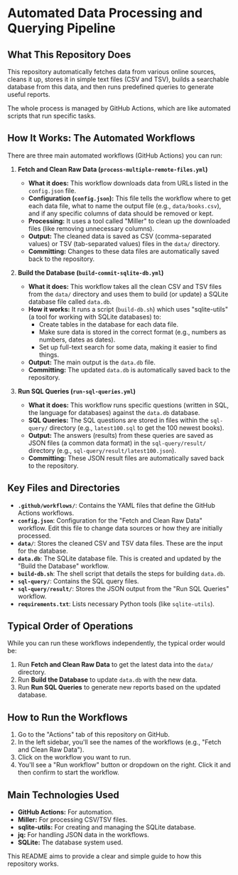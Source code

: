 # Automated Data Processing and Querying Pipeline

## What This Repository Does

This repository automatically fetches data from various online sources, cleans it up, stores it in simple text files (CSV and TSV), builds a searchable database from this data, and then runs predefined queries to generate useful reports.

The whole process is managed by GitHub Actions, which are like automated scripts that run specific tasks.

## How It Works: The Automated Workflows

There are three main automated workflows (GitHub Actions) you can run:

1.  **Fetch and Clean Raw Data (`process-multiple-remote-files.yml`)**
    *   **What it does:** This workflow downloads data from URLs listed in the `config.json` file.
    *   **Configuration (`config.json`):** This file tells the workflow where to get each data file, what to name the output file (e.g., `data/books.csv`), and if any specific columns of data should be removed or kept.
    *   **Processing:** It uses a tool called "Miller" to clean up the downloaded files (like removing unnecessary columns).
    *   **Output:** The cleaned data is saved as CSV (comma-separated values) or TSV (tab-separated values) files in the `data/` directory.
    *   **Committing:** Changes to these data files are automatically saved back to the repository.

2.  **Build the Database (`build-commit-sqlite-db.yml`)**
    *   **What it does:** This workflow takes all the clean CSV and TSV files from the `data/` directory and uses them to build (or update) a SQLite database file called `data.db`.
    *   **How it works:** It runs a script (`build-db.sh`) which uses "sqlite-utils" (a tool for working with SQLite databases) to:
        *   Create tables in the database for each data file.
        *   Make sure data is stored in the correct format (e.g., numbers as numbers, dates as dates).
        *   Set up full-text search for some data, making it easier to find things.
    *   **Output:** The main output is the `data.db` file.
    *   **Committing:** The updated `data.db` is automatically saved back to the repository.

3.  **Run SQL Queries (`run-sql-queries.yml`)**
    *   **What it does:** This workflow runs specific questions (written in SQL, the language for databases) against the `data.db` database.
    *   **SQL Queries:** The SQL questions are stored in files within the `sql-query/` directory (e.g., `latest100.sql` to get the 100 newest books).
    *   **Output:** The answers (results) from these queries are saved as JSON files (a common data format) in the `sql-query/result/` directory (e.g., `sql-query/result/latest100.json`).
    *   **Committing:** These JSON result files are automatically saved back to the repository.

## Key Files and Directories

*   **`.github/workflows/`**: Contains the YAML files that define the GitHub Actions workflows.
*   **`config.json`**: Configuration for the "Fetch and Clean Raw Data" workflow. Edit this file to change data sources or how they are initially processed.
*   **`data/`**: Stores the cleaned CSV and TSV data files. These are the input for the database.
*   **`data.db`**: The SQLite database file. This is created and updated by the "Build the Database" workflow.
*   **`build-db.sh`**: The shell script that details the steps for building `data.db`.
*   **`sql-query/`**: Contains the SQL query files.
*   **`sql-query/result/`**: Stores the JSON output from the "Run SQL Queries" workflow.
*   **`requirements.txt`**: Lists necessary Python tools (like `sqlite-utils`).

## Typical Order of Operations

While you can run these workflows independently, the typical order would be:

1.  Run **Fetch and Clean Raw Data** to get the latest data into the `data/` directory.
2.  Run **Build the Database** to update `data.db` with the new data.
3.  Run **Run SQL Queries** to generate new reports based on the updated database.

## How to Run the Workflows

1.  Go to the "Actions" tab of this repository on GitHub.
2.  In the left sidebar, you'll see the names of the workflows (e.g., "Fetch and Clean Raw Data").
3.  Click on the workflow you want to run.
4.  You'll see a "Run workflow" button or dropdown on the right. Click it and then confirm to start the workflow.

## Main Technologies Used

*   **GitHub Actions:** For automation.
*   **Miller:** For processing CSV/TSV files.
*   **sqlite-utils:** For creating and managing the SQLite database.
*   **jq:** For handling JSON data in the workflows.
*   **SQLite:** The database system used.

This README aims to provide a clear and simple guide to how this repository works.
